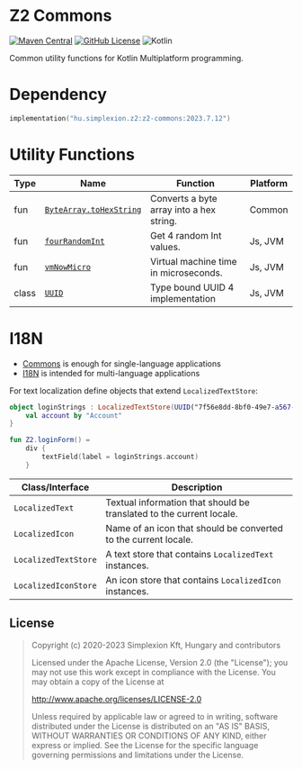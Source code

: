 # Z2 Commons

[![Maven Central](https://img.shields.io/maven-central/v/hu.simplexion.z2/z2-commons)](https://mvnrepository.com/artifact/hu.simplexion.z2/z2-core)
[![GitHub License](https://img.shields.io/badge/license-Apache%20License%202.0-blue.svg?style=flat)](http://www.apache.org/licenses/LICENSE-2.0)
![Kotlin](https://img.shields.io/github/languages/top/spxbhuhb/z2-commons)

Common utility functions for Kotlin Multiplatform programming.

# Dependency

```kotlin
implementation("hu.simplexion.z2:z2-commons:2023.7.12")
```

# Utility Functions

| Type  | Name                                                                                  | Function                                 | Platform |
|-------|---------------------------------------------------------------------------------------|------------------------------------------|----------|
| fun   | [`ByteArray.toHexString`](src/commonMain/kotlin/hu/simplexion/z2/commons/util/hex.kt) | Converts a byte array into a hex string. | Common   |
| fun   | [`fourRandomInt`](src/commonMain/kotlin/hu/simplexion/z2/commons/util/random.kt)      | Get 4 random Int values.                 | Js, JVM  |
| fun   | [`vmNowMicro`](src/commonMain/kotlin/hu/simplexion/z2/commons/util/clock.kt)          | Virtual machine time in microseconds.    | Js, JVM  |
| class | [`UUID`](src/commonMain/kotlin/hu/simplexion/z2/commons/util/uuid.kt)                 | Type bound UUID 4 implementation         | Js, JVM  |

# I18N

* [Commons](https://github.com/spxbhuhb/z2-commons) is enough for single-language applications
* [I18N](https://github.com/spxbhuhb/z2-i18n) is intended for multi-language applications

For text localization define objects that extend `LocalizedTextStore`:

```kotlin
object loginStrings : LocalizedTextStore(UUID("7f56e8dd-8bf0-49e7-a567-eb81adc501ed")) {
    val account by "Account"
}

fun Z2.loginForm() =
    div {
        textField(label = loginStrings.account)
    }
```

| Class/Interface      | Description                                                          |
|----------------------|----------------------------------------------------------------------|
| `LocalizedText`      | Textual information that should be translated to the current locale. |
| `LocalizedIcon`      | Name of an icon that should be converted to the current locale.      |
| `LocalizedTextStore` | A text store that contains `LocalizedText` instances.                |
| `LocalizedIconStore` | An icon store that contains `LocalizedIcon` instances.               |

## License

> Copyright (c) 2020-2023 Simplexion Kft, Hungary and contributors
>
> Licensed under the Apache License, Version 2.0 (the "License");
> you may not use this work except in compliance with the License.
> You may obtain a copy of the License at
>
>    http://www.apache.org/licenses/LICENSE-2.0
>
> Unless required by applicable law or agreed to in writing, software
> distributed under the License is distributed on an "AS IS" BASIS,
> WITHOUT WARRANTIES OR CONDITIONS OF ANY KIND, either express or implied.
> See the License for the specific language governing permissions and
> limitations under the License.
